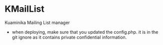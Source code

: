 # KMailList
Kuaminika Mailing List manager
- when deploying, make sure that you updated the config.php. it is in the git ignore as it contains private confidential information. 
